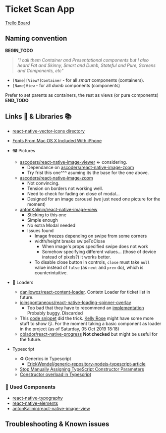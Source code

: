 # Ticket Scan App

[Trello Board](https://trello.com/b/aBXyLQaO/ticketscan)

## Naming convention

**BEGIN_TODO**
> _"I call them Container and Presentational components but I also heard Fat and Skinny, Smart and Dumb, Stateful and Pure, Screens and Components, etc"_

- `[Name][View?]Container` - for all _smart_ components (containers).
- `[Name]View` - for all _dumb_ components (components)

Prefer to set parents as containers, the rest as views (or pure components)
**END_TODO**

## Links 🔗 & Libraries 📚

- [react-native-vector-icons directory](https://oblador.github.io/react-native-vector-icons/)
- [Fonts From Mac OS X Included With iPhone](https://daringfireball.net/misc/2007/07/iphone-osx-fonts)

- 🖼 Pictures
  - [ascoders/react-native-image-viewer](https://github.com/ascoders/react-native-image-viewer#readme) <- considering.
    - Dependance on [ascoders/react-native-image-zoom](https://github.com/ascoders/react-native-image-zoom)
    - Try frist this one^^^ asuming its the base for the one above.
  - [ascoders/react-native-image-zoom](https://github.com/ascoders/react-native-image-zoom)
    - Not convincing.
    - Tension on borders not working well.
    - Need to check for fading on close of modal...
    - Designed for an image carousel (we just need one picture for the moment)
  - [antonKalinin/react-native-image-view](https://github.com/antonKalinin/react-native-image-view)
    - Sticking to this one
    - Simple enough
    - No extra Modal needed
    - Issues found
      - Image freezes depending on swipe from some corners
      - width/height breaks swipeToClose
        - When image's props specified swipe does not work
        - Somehow specifying different values... (those of device instead of pixels?) it works better.
      - To disable close button in controls, `close` must take `null` value instead of `false` (as `next` and `prev` do), which is counterintuitive.
- 🔋 Loaders
  - [danilowoz/react-content-loader](https://github.com/danilowoz/react-content-loader). Contetn Loader for ticket list in future.
  - [joinspontaneous/react-native-loading-spinner-overlay](https://github.com/joinspontaneous/react-native-loading-spinner-overlay)
    - Too bad that they have to recommend an [implementation](https://github.com/joinspontaneous/react-native-loading-spinner-overlay#recommended-implementation) Probably buggy. Discarded
  - This [code snippet](https://medium.com/@kelleyannerose/react-native-activityindicator-for-a-quick-easy-loading-animation-593c06c044dc) did the trick. [Kelly Rose](https://medium.com/@kelleyannerose) might have some more stuff to show 😏. For the moment taking a basic component as loader in the project (as of Saturday, 05 Oct 2019 18:18)
  - [oblador/react-native-progress](https://github.com/oblador/react-native-progress) **Not checked** but might be useful for the future.

- Typescript
  - ♻️ Generics in Typescript
    - [ErickWendel/generic-repository-nodejs-typescript-article](https://github.com/ErickWendel/generic-repository-nodejs-typescript-article)
  - [Stop Manually Assigning TypeScript Constructor Parameters](https://www.stevefenton.co.uk/2013/04/stop-manually-assigning-typescript-constructor-parameters/)
  - [Constructor overload in Typescript](https://stackoverflow.com/questions/12702548/constructor-overload-in-typescript)

### 🧩 Used Components

- [react-native-typography](https://github.com/hectahertz/react-native-typography)
- [react-native-elements](https://react-native-training.github.io/react-native-elements/)
- [antonKalinin/react-native-image-view](https://github.com/antonKalinin/react-native-image-view)

## Troubleshooting & Known issues


